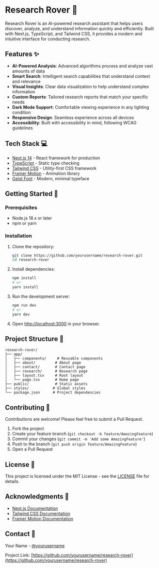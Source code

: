# Research Rover 🚀

Research Rover is an AI-powered research assistant that helps users discover, analyze, and understand information quickly and efficiently. Built with Next.js, TypeScript, and Tailwind CSS, it provides a modern and intuitive interface for conducting research.

## Features ✨

- **AI-Powered Analysis**: Advanced algorithms process and analyze vast amounts of data
- **Smart Search**: Intelligent search capabilities that understand context and relevance
- **Visual Insights**: Clear data visualization to help understand complex information
- **Custom Reports**: Tailored research reports that match your specific needs
- **Dark Mode Support**: Comfortable viewing experience in any lighting condition
- **Responsive Design**: Seamless experience across all devices
- **Accessibility**: Built with accessibility in mind, following WCAG guidelines

## Tech Stack 💻

- [Next.js 14](https://nextjs.org/) - React framework for production
- [TypeScript](https://www.typescriptlang.org/) - Static type checking
- [Tailwind CSS](https://tailwindcss.com/) - Utility-first CSS framework
- [Framer Motion](https://www.framer.com/motion/) - Animation library
- [Geist Font](https://vercel.com/font) - Modern, minimal typeface

## Getting Started 🚀

### Prerequisites

- Node.js 18.x or later
- npm or yarn

### Installation

1. Clone the repository:
   ```bash
   git clone https://github.com/yourusername/research-rover.git
   cd research-rover
   ```

2. Install dependencies:
   ```bash
   npm install
   # or
   yarn install
   ```

3. Run the development server:
   ```bash
   npm run dev
   # or
   yarn dev
   ```

4. Open [http://localhost:3000](http://localhost:3000) in your browser.

## Project Structure 📁

```
research-rover/
├── app/
│   ├── components/     # Reusable components
│   ├── about/         # About page
│   ├── contact/       # Contact page
│   ├── research/      # Research page
│   ├── layout.tsx     # Root layout
│   └── page.tsx       # Home page
├── public/            # Static assets
├── styles/           # Global styles
└── package.json      # Project dependencies
```

## Contributing 🤝

Contributions are welcome! Please feel free to submit a Pull Request.

1. Fork the project
2. Create your feature branch (`git checkout -b feature/AmazingFeature`)
3. Commit your changes (`git commit -m 'Add some AmazingFeature'`)
4. Push to the branch (`git push origin feature/AmazingFeature`)
5. Open a Pull Request

## License 📝

This project is licensed under the MIT License - see the [LICENSE](LICENSE) file for details.

## Acknowledgments 🙏

- [Next.js Documentation](https://nextjs.org/docs)
- [Tailwind CSS Documentation](https://tailwindcss.com/docs)
- [Framer Motion Documentation](https://www.framer.com/motion/)

## Contact 📧

Your Name - [@yourusername](https://twitter.com/yourusername)

Project Link: [https://github.com/yourusername/research-rover](https://github.com/yourusername/research-rover)
